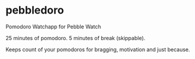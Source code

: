 pebbledoro
==========

Pomodoro Watchapp for Pebble Watch

25 minutes of pomodoro.
5 minutes of break (skippable).

Keeps count of your pomodoros for bragging, motivation and just because.
